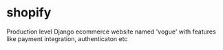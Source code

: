 # shopify
Production level Django ecommerce website named 'vogue' with features like payment integration, authenticaton etc
